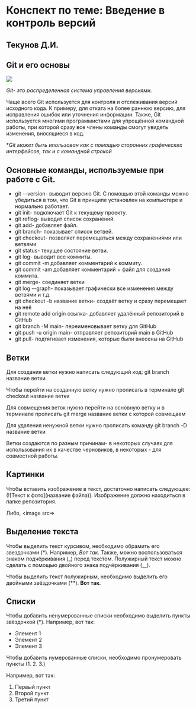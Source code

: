 # Конспект по теме: Введение в контроль версий

## **Текунов Д.И.**

## **Git и его основы**


<image src=  https://fuzeservers.ru/wp-content/uploads/3/0/c/30c29ce4cc08523ecc6e1f205bc207d0.jpeg>



*Git- это распределенная система управления версиями.*

Чаще всего Git используется для контроля и отслеживания версий исходного кода. К примеру, для отката на более раннюю версию, для исправления ошибок или уточнения информации. Также, Git используется многими программистами для упрощённой командной работы, при которой сразу все члены команды смогут увидеть изменения, вносящиеся в код.

**Git может быть ипользован как с помощью сторонних графических интерфейсов, так и с командной строкой*

## **Основные команды, используемые при работе с Git.**

* git --version- выводит версию Git. С помощью этой команды можно убедиться в том, что Git  в принципе установлен на компьютере и нормально работает.
* git init- подключает Git к текущему проекту.
* git reflog- выводит список сохранений.
* git add- добавляет файл.
* git branch- показывает список ветвей.
* git checkout- позволяет перемещаться между сохранениями или ветвями
* git status- текущее состояние ветви.
* git log- выводит все коммиты.
* git commit -m добавляет комментарий к коммиту.
* git commit -am добавляет комментарий + файл для создания коммита.
* git merge- соединяет ветки
* git log --graph- показывает графически все изменения между ветвями и т.д.
* git checkout -b название ветки- создаёт ветку и сразу перемещает на неё
* git remote add origin ссылка- добавляет удалённый репозиторий в GitHub
* git branch -M main- переименовывает ветку для GitHub
* git push -u origin main- отправляет репозиторий main в GitHub
* git pull- подтягивает изменения, которые были внесены на GitHub

## **Ветки** 

Для создания ветки нужно написать следующий код: git branch название ветки

Чтобы перейти на созданную ветку нужно прописать в терминале git checkout название ветки

Для совмещения веток нужно перейти на основную ветку и в терминале прописать git merge название ветки с которой совмещаем

Для удаления ненужной ветки нужно прописать команду git branch -D название ветки

Ветки создаются по разным причинам- в некоторых случаях для использования их в качестве черновиков, в некоторых - для совместной работы.

## **Картинки**

Чтобы вставить изображение в текст, достаточно написать следующее: (![Текст к фото](название файла)). Изображение должно находиться в папке репозитория.

Либо, <image src=>

## **Выделение текста**

Чтобы выделить текст курсивом, необходимо обрамить его звездочками (*). Например, *Вот так*. Также, можно воспользоваться знаком подчёркивания (_) перед текстом. Полужирный текст можно сделать с помощью двойного знака подчёркивания (__).

Чтобы выделить текст полужирным, необходимо выделить его двойными звёздочками (**). **Вот так**.

## **Списки**

Чтобы добавить ненумерованные списки необходимо выделить пункты звёздочкой (*).
Например, вот так:
* Элемент 1
* Элемент 2
* Элемент 3

Чтобы добавить нумерованные списки, необходимо пронумеровать пункты (1. 2. 3.)

Например, вот так:

1. Первый пункт
2. Второй пункт
3. Третий пункт
  


